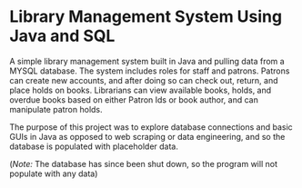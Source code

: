 # Library Management System Using Java and SQL

A simple library management system built in Java and pulling data from a MYSQL database. The system includes roles for staff and patrons. Patrons can create new accounts, and after doing so can
check out, return, and place holds on books. Librarians can view available books, holds, and overdue books based on either Patron Ids or book author, and can manipulate patron holds.

The purpose of this project was to explore database connections and basic GUIs in Java as opposed to web scraping or
data engineering, and so the database is populated with placeholder data.

(*Note:* The database has since been shut down, so the program will not populate with any data)
